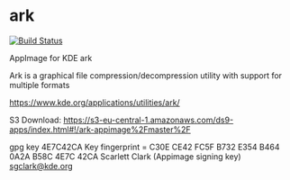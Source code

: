 # ark
[![Build Status](http://aci.pangea.pub/job/ark-appimage/job/master/badge/icon)](http://aci.pangea.pub/job/ark-appimage/job/master/)

AppImage for KDE ark

Ark is a graphical file compression/decompression utility with support for multiple formats

https://www.kde.org/applications/utilities/ark/

S3 Download:
https://s3-eu-central-1.amazonaws.com/ds9-apps/index.html#!/ark-appimage%2Fmaster%2F


gpg key 4E7C42CA
Key fingerprint = C30E CE42 FC5F B732 E354  B464 0A2A B58C 4E7C 42CA
Scarlett Clark (Appimage signing key) <sgclark@kde.org>
